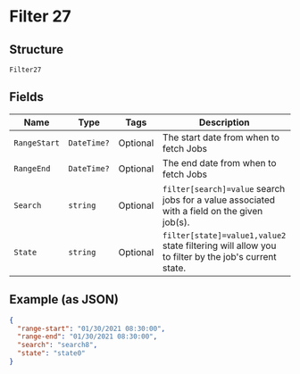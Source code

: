 
# Filter 27

## Structure

`Filter27`

## Fields

| Name | Type | Tags | Description |
|  --- | --- | --- | --- |
| `RangeStart` | `DateTime?` | Optional | The start date from when to fetch Jobs |
| `RangeEnd` | `DateTime?` | Optional | The end date from when to fetch Jobs |
| `Search` | `string` | Optional | `filter[search]=value` search jobs for a value associated with a field on the given job(s). |
| `State` | `string` | Optional | `filter[state]=value1,value2` state filtering will allow you to filter by the job's current state. |

## Example (as JSON)

```json
{
  "range-start": "01/30/2021 08:30:00",
  "range-end": "01/30/2021 08:30:00",
  "search": "search8",
  "state": "state0"
}
```

